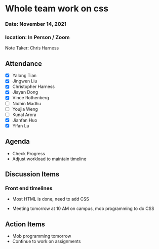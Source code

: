 # Whole team work on css

### Date: November 14, 2021

### location: In Person / Zoom

Note Taker: Chris Harness

## Attendance

- [x] Yalong Tian
- [x] Jingwen Liu
- [x] Christopher Harness
- [x] Jiayan Dong
- [x] Vince Rothenberg
- [ ] Nidhin Madhu
- [ ] Youjia Weng
- [ ] Kunal Arora
- [x] Jianfan Huo
- [x] Yifan Lu

## Agenda

- Check Progress
- Adjust workload to maintain timeline

## Discussion Items

### Front end timelines

- Most HTML is done, need to add CSS

- Meeting tomorrow at 10 AM on campus, mob programming to do CSS

## Action Items

- Mob programming tomorrow
- Continue to work on assignments

